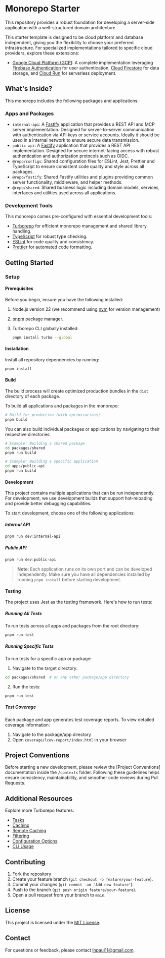 # Monorepo Starter

This repository provides a robust foundation for developing a server-side application with a well-structured domain architecture.

This starter template is designed to be cloud platform and database independent, giving you the flexibility to choose your preferred infrastructure. For specialized implementations tailored to specific cloud providers, explore these extensions:

- [Google Cloud Platform (GCP)](https://github.com/lhpaul/node-server-monorepo-starter): A complete implementation leveraging [Firebase Authentication](https://firebase.google.com/docs/auth) for user authentication, [Cloud Firestore](https://firebase.google.com/docs/firestore) for data storage, and [Cloud Run](https://cloud.google.com/run) for serverless deployment.

## What's Inside?

This monorepo includes the following packages and applications:

### Apps and Packages

- `internal-api`: A [Fastify](https://fastify.dev/) application that provides a REST API and MCP server implementation. Designed for server-to-server communication with authentication via API keys or service accounts. Ideally it should be used in a internal network to ensure secure data transmission.
- `public-api`: A [Fastify](https://fastify.dev/) application that provides a REST API implementation. Designed for secure internet-facing access with robust authentication and authorization protocols such as OIDC.
- `@repo/configs`: Shared configuration files for ESLint, Jest, Prettier and TypeScript to ensure consistent code quality and style across all packages.
- `@repo/fastify`: Shared Fastify utilities and plugins providing common server functionality, middleware, and helper methods.
- `@repo/shared`: Shared business logic including domain models, services, interfaces and utilities used across all applications.

### Development Tools

This monorepo comes pre-configured with essential development tools:

- [Turborepo](https://turborepo.com/) for efficient monorepo management and shared library handling.
- [TypeScript](https://www.typescriptlang.org/) for robust type checking.
- [ESLint](https://eslint.org/) for code quality and consistency.
- [Prettier](https://prettier.io) for automated code formatting.

## Getting Started

### Setup

#### Prerequisites

Before you begin, ensure you have the following installed:

1. Node.js version 22 (we recommend using [nvm](https://github.com/nvm-sh/nvm) for version management)
2. [pnpm](https://pnpm.io/installation) package manager.
3. Turborepo CLI globally installed:

   ```bash
   pnpm install turbo --global
   ```

#### Installation

Install all repository dependencies by running:

```bash
pnpm install
```

#### Build

The build process will create optimized production bundles in the `dist` directory of each package.

To build all applications and packages in the monorepo:

```bash
# Build for production (with optimizations)
pnpm build
```

You can also build individual packages or applications by navigating to their respective directories:

```bash
# Example: Building a shared package
cd packages/shared
pnpm run build

# Example: Building a specific application
cd apps/public-api
pnpm run build
```

#### Development

This project contains multiple applications that can be run independently. For development, we use development builds that support hot-reloading and provide better debugging capabilities.

To start development, choose one of the following applications:

##### Internal API

```bash
pnpm run dev:internal-api
```

##### Public API

```bash
pnpm run dev:public-api
```

> **Note**: Each application runs on its own port and can be developed independently. Make sure you have all dependencies installed by running `pnpm install` before starting development.

#### Testing

The project uses Jest as the testing framework. Here's how to run tests:

##### Running All Tests

To run tests across all apps and packages from the root directory:

```bash
pnpm run test
```

##### Running Specific Tests

To run tests for a specific app or package:

1. Navigate to the target directory:

```bash
cd packages/shared  # or any other package/app directory
```

2. Run the tests:

```bash
pnpm run test
```

##### Test Coverage

Each package and app generates test coverage reports. To view detailed coverage information:

1. Navigate to the package/app directory
2. Open `coverage/lcov-report/index.html` in your browser

## Project Conventions

Before starting a new development, please review the [Project Conventions] documentation inside the `/contexts` folder. Following these guidelines helps ensure consistency, maintainability, and smoother code reviews during Pull Requests.

## Additional Resources

Explore more Turborepo features:

- [Tasks](https://turborepo.com/docs/crafting-your-repository/running-tasks)
- [Caching](https://turborepo.com/docs/crafting-your-repository/caching)
- [Remote Caching](https://turborepo.com/docs/core-concepts/remote-caching)
- [Filtering](https://turborepo.com/docs/crafting-your-repository/running-tasks#using-filters)
- [Configuration Options](https://turborepo.com/docs/reference/configuration)
- [CLI Usage](https://turborepo.com/docs/reference/command-line-reference)

## Contributing

1. Fork the repository
2. Create your feature branch (`git checkout -b feature/your-feature`).
3. Commit your changes (`git commit -am 'Add new feature'`).
4. Push to the branch (`git push origin feature/your-feature`).
5. Open a pull request from your branch to `main`.

## License

This project is licensed under the [MIT License](LICENSE).

## Contact

For questions or feedback, please contact [lhpaul11@gmail.com](mailto:lhpaul11@gmail.com).
